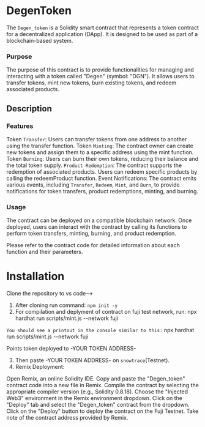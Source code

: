 # DegenToken
The `Degen_token` is a Solidity smart contract that represents a token contract for a decentralized application (DApp). It is designed to be used as part of a blockchain-based system.
### Purpose
The purpose of this contract is to provide functionalities for managing and interacting with a token called "Degen" (symbol: "DGN"). It allows users to transfer tokens, mint new tokens, burn existing tokens, and redeem associated products.

## Description
### Features
Token `Transfer`: Users can transfer tokens from one address to another using the transfer function.
Token `Minting`: The contract owner can create new tokens and assign them to a specific address using the mint function.
Token `Burning`: Users can burn their own tokens, reducing their balance and the total token supply.
`Product Redemption`: The contract supports the redemption of associated products. Users can redeem specific products by calling the redeemProduct function.
Event Notifications: The contract emits various events, including `Transfer`, `Redeem`, `Mint`, and `Burn`, to provide notifications for token transfers, product redemptions, minting, and burning.
### Usage
The contract can be deployed on a compatible blockchain network. Once deployed, users can interact with the contract by calling its functions to perform token transfers, minting, burning, and product redemption.

Please refer to the contract code for detailed information about each function and their parameters.

# Installation

Clone the repository to vs code-->
1. After cloning run command: ` npm init -y `
2. For compilation and deplyment of contract on fuji test network, run: npx hardhat run scripts/mint.js --network fuji
 
`You should see a printout in the console similar to this:`
npx hardhat run scripts/mint.js --network fuji

Points token deployed to -YOUR TOKEN ADDRESS-

3. Then paste -YOUR TOKEN ADDRESS- on `snowtrace`(Testnet).
4. Remix Deployment:

Open Remix, an online Solidity IDE.
Copy and paste the "Degen_token" contract code into a new file in Remix.
Compile the contract by selecting the appropriate compiler version (e.g., Solidity 0.8.18).
Choose the "Injected Web3" environment in the Remix environment dropdown.
Click on the "Deploy" tab and select the "Degen_token" contract from the dropdown.
Click on the "Deploy" button to deploy the contract on the Fuji Testnet. Take note of the contract address provided by Remix.

